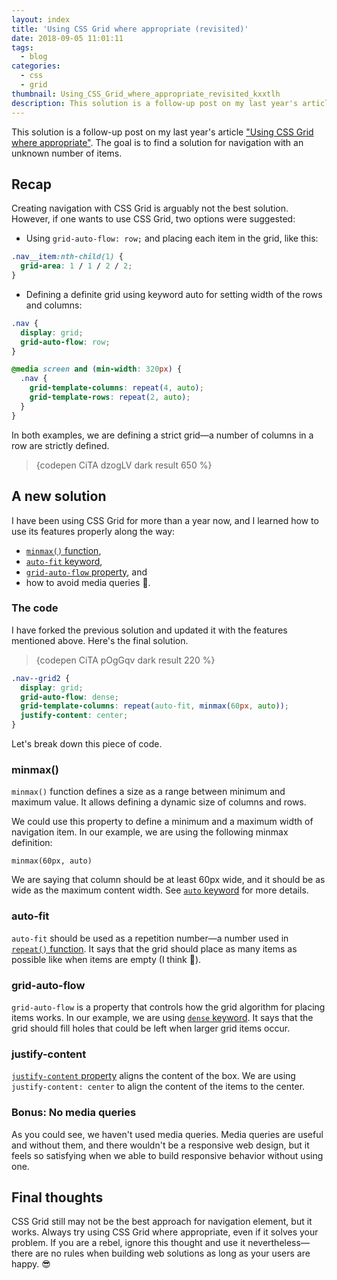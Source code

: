 ```yaml
---
layout: index
title: 'Using CSS Grid where appropriate (revisited)'
date: 2018-09-05 11:01:11
tags:
  - blog
categories:
  - css
  - grid
thumbnail: Using_CSS_Grid_where_appropriate_revisited_kxxtlh
description: This solution is a follow-up post on my last year's article "Using CSS Grid where appropriate." The goal is to find a solution for navigation with an unknown number of items.
---
```


This solution is a follow-up post on my last year's article ["Using CSS Grid where appropriate"]. The goal is to find a solution for navigation with an unknown number of items.

<!-- more -->

## Recap

Creating navigation with CSS Grid is arguably not the best solution. However, if one wants to use CSS Grid, two options were suggested:
- Using `grid-auto-flow: row;` and placing each item in the grid, like this:

```css
.nav__item:nth-child(1) {
  grid-area: 1 / 1 / 2 / 2;
}
```
- Defining a definite grid using keyword auto for setting width of the rows and columns:

```css
.nav {
  display: grid;
  grid-auto-flow: row;
}

@media screen and (min-width: 320px) {
  .nav {
    grid-template-columns: repeat(4, auto);
    grid-template-rows: repeat(2, auto);
  }
}
```

In both examples, we are defining a strict grid—a number of columns in a row are strictly defined.

> {codepen CiTA dzogLV dark result 650 %}

## A new solution

I have been using CSS Grid for more than a year now, and I learned how to use its features properly along the way:
- [`minmax()` function],
- [`auto-fit` keyword],
- [`grid-auto-flow` property], and
- how to avoid media queries 🎊.

### The code

I have forked the previous solution and updated it with the features mentioned above. Here's the final solution.

> {codepen CiTA pOgGqv dark result 220 %}

```css
.nav--grid2 {
  display: grid;
  grid-auto-flow: dense;
  grid-template-columns: repeat(auto-fit, minmax(60px, auto));
  justify-content: center;
}
```

Let's break down this piece of code.

### minmax()

`minmax()` function defines a size as a range between minimum and maximum value. It allows defining a dynamic size of columns and rows.

We could use this property to define a minimum and a maximum width of navigation item. In our example, we are using the following minmax definition:

`minmax(60px, auto)`

We are saying that column should be at least 60px wide, and it should be as wide as the maximum content width. See [`auto` keyword] for more details.

### auto-fit

`auto-fit` should be used as a repetition number—a number used in [`repeat()` function]. It says that the grid should place as many items as possible like when items are empty (I think 🤔).

### grid-auto-flow

`grid-auto-flow` is a property that controls how the grid algorithm for placing items works. In our example, we are using [`dense` keyword]. It says that the grid should fill holes that could be left when larger grid items occur.

### justify-content

[`justify-content` property] aligns the content of the box. We are using `justify-content: center` to align the content of the items to the center.

### Bonus: No media queries

As you could see, we haven't used media queries. Media queries are useful and without them, and there wouldn't be a responsive web design, but it feels so satisfying when we able to build responsive behavior without using one.

## Final thoughts

CSS Grid still may not be the best approach for navigation element, but it works. Always try using CSS Grid where appropriate, even if it solves your problem. If you are a rebel, ignore this thought and use it nevertheless—there are no rules when building web solutions as long as your users are happy. 😎


["Using CSS Grid where appropriate"]: /articles/using-css-grid-where-appropriate/
[`minmax()` function]: https://www.w3.org/TR/css-grid-1/#valdef-grid-template-columns-minmax
[`auto-fit` keyword]: https://www.w3.org/TR/css-grid-1/#valdef-repeat-auto-fit
[`grid-auto-flow` property]: https://www.w3.org/TR/css-grid-1/#propdef-grid-auto-flow
[`auto` keyword]: https://www.w3.org/TR/css-grid-1/#valdef-grid-template-columns-auto
[`repeat()` function]: https://www.w3.org/TR/css-grid-1/#funcdef-repeat
[`dense` keyword]: https://www.w3.org/TR/css-grid-1/#valdef-grid-auto-flow-dense
[`justify-content` property]: https://www.w3.org/TR/css-align-3/#propdef-justify-content
